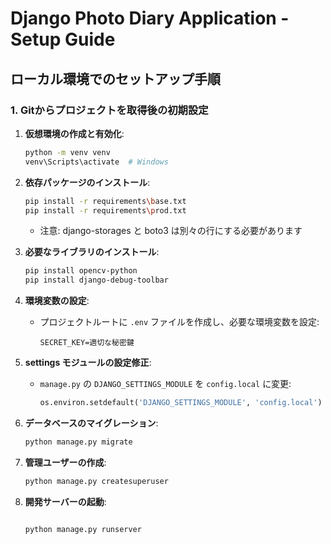 # Django Photo Diary Application - Setup Guide

## ローカル環境でのセットアップ手順

### 1. Gitからプロジェクトを取得後の初期設定

1. **仮想環境の作成と有効化**:
   ```bash
   python -m venv venv
   venv\Scripts\activate  # Windows
   ```

2. **依存パッケージのインストール**:
   ```bash
   pip install -r requirements\base.txt
   pip install -r requirements\prod.txt
   ```
   * 注意: django-storages と boto3 は別々の行にする必要があります

3. **必要なライブラリのインストール**:
   ```bash
   pip install opencv-python
   pip install django-debug-toolbar   
   ```

4. **環境変数の設定**:
   * プロジェクトルートに `.env` ファイルを作成し、必要な環境変数を設定:
     ```
     SECRET_KEY=適切な秘密鍵
     ```

5. **settings モジュールの設定修正**:
   * `manage.py` の `DJANGO_SETTINGS_MODULE` を `config.local` に変更:
     ```python
     os.environ.setdefault('DJANGO_SETTINGS_MODULE', 'config.local')
     ```

6. **データベースのマイグレーション**:
   ```bash
   python manage.py migrate
   ```

7. **管理ユーザーの作成**:
   ```bash
   python manage.py createsuperuser
   ```

8. **開発サーバーの起動**:
   ```bash

   python manage.py runserver